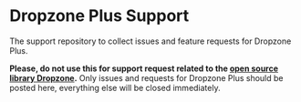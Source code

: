 # Dropzone Plus Support

The support repository to collect issues and feature requests for Dropzone Plus.

**Please, do not use this for support request related to the [open source library Dropzone](https://github.com/dropzone/dropzone).** Only issues and requests for Dropzone Plus should be posted here, everything else will be closed immediately.
